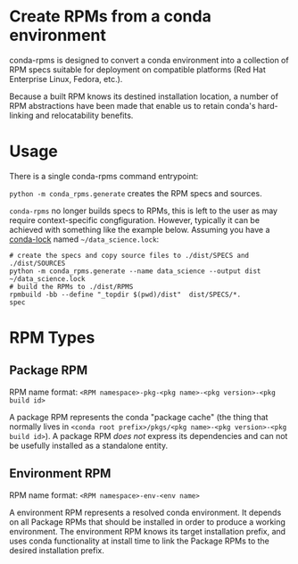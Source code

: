 Create RPMs from a conda environment
===================================

conda-rpms is designed to convert a conda environment into a collection of RPM specs suitable for deployment on compatible platforms (Red Hat Enterprise Linux, Fedora, etc.).

Because a built RPM knows its destined installation location, a number of RPM abstractions have been made that enable us to retain conda's hard-linking and relocatability benefits.


Usage
=====

There is a single conda-rpms command entrypoint:

`python -m conda_rpms.generate` creates the RPM specs and sources.

`conda-rpms` no longer builds specs to RPMs, this is left to the user as may
require context-specific congfiguration.  However, typically it can be achieved
with something like the example below.
Assuming you have a [conda-lock](https://github.com/conda-incubator/conda-lock)
named `~/data_science.lock`:
```
# create the specs and copy source files to ./dist/SPECS and ./dist/SOURCES
python -m conda_rpms.generate --name data_science --output dist ~/data_science.lock
# build the RPMs to ./dist/RPMS
rpmbuild -bb --define "_topdir $(pwd)/dist"  dist/SPECS/*.
spec
```

RPM Types
=========

Package RPM
-----------

RPM name format: ``<RPM namespace>-pkg-<pkg name>-<pkg version>-<pkg build id>``

A package RPM represents the conda "package cache" (the thing that normally lives in `<conda root prefix>/pkgs/<pkg name>-<pkg version>-<pkg build id>`).
A package RPM *does not* express its dependencies and can not be usefully installed as a standalone entity.

Environment RPM
---------------

RPM name format: ``<RPM namespace>-env-<env name>``

A environment RPM represents a resolved conda environment.
It depends on all Package RPMs that should be installed in order to produce a working environment. The environment RPM knows its target installation prefix, and uses conda functionality at install time to link the Package RPMs to the desired installation prefix.